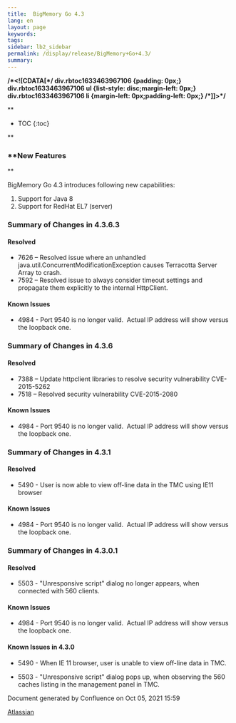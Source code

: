 ```yaml
---
title:  BigMemory Go 4.3  
lang: en
layout: page
keywords:
tags:
sidebar: lb2_sidebar
permalink: /display/release/BigMemory+Go+4.3/
summary:
---
```


**/\*<!\[CDATA\[\*/ div.rbtoc1633463967106 {padding: 0px;} div.rbtoc1633463967106 ul {list-style: disc;margin-left: 0px;} div.rbtoc1633463967106 li {margin-left: 0px;padding-left: 0px;} /\*\]\]>\*/**

**

* TOC
{:toc}

**

### **New Features  
**

BigMemory Go 4.3 introduces following new capabilities:

1.  Support for Java 8
2.  Support for RedHat EL7 (server)

### Summary of Changes in 4.3.6.3

#### Resolved

*   7626 – Resolved issue where an unhandled java.util.ConcurrentModificationException causes Terracotta Server Array to crash.
*   7592 – Resolved issue to always consider timeout settings and propagate them explicitly to the internal HttpClient.

#### Known Issues

*   4984 - Port 9540 is no longer valid.  Actual IP address will show versus the loopback one.

### Summary of Changes in 4.3.6

#### Resolved

*   7388 – Update httpclient libraries to resolve security vulnerability CVE-2015-5262
*   7518 – Resolved security vulnerability CVE-2015-2080

#### Known Issues

*   4984 - Port 9540 is no longer valid.  Actual IP address will show versus the loopback one.

### Summary of Changes in 4.3.1

#### Resolved

*   5490 - User is now able to view off-line data in the TMC using IE11 browser

#### Known Issues

*   4984 - Port 9540 is no longer valid.  Actual IP address will show versus the loopback one.  
    

### Summary of Changes in 4.3.0.1

#### Resolved

*   5503 - "Unresponsive script" dialog no longer appears, when connected with 560 clients.
    

#### Known Issues

*   4984 - Port 9540 is no longer valid.  Actual IP address will show versus the loopback one.

#### Known Issues in 4.3.0

*   5490 - When IE 11 browser, user is unable to view off-line data in TMC.
    
*   5503 - "Unresponsive script" dialog pops up, when observing the 560 caches listing in the management panel in TMC.
    

Document generated by Confluence on Oct 05, 2021 15:59

[Atlassian](http://www.atlassian.com/)

